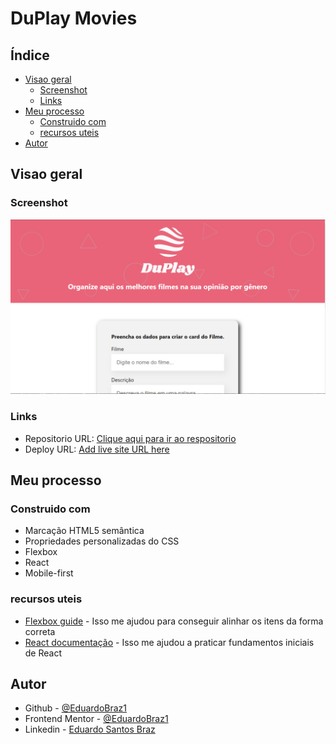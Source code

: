 # DuPlay Movies

## Índice

- [Visao geral](#visao-Geral)
  - [Screenshot](#screenshot)
  - [Links](#links)
- [Meu processo](#meu-processo)
  - [Construido com](#Construido-com)
  - [recursos uteis](#recursos-uteis)
- [Autor](#autor)

## Visao geral

### Screenshot

![](./public/imagens/print.PNG)

### Links

- Repositorio URL: [Clique aqui para ir ao respositorio](https://github.com/EduardoBraz1/DuPlay)
- Deploy URL: [Add live site URL here](https://your-live-site-url.com)

## Meu processo

### Construido com

- Marcação HTML5 semântica
- Propriedades personalizadas do CSS
- Flexbox
- React
- Mobile-first

### recursos uteis

- [Flexbox guide](https://css-tricks.com/wp-content/uploads/2022/02/css-flexbox-poster.png) - Isso me ajudou para conseguir alinhar os itens da forma correta
- [React documentação](https://pt-br.reactjs.org/) - Isso me ajudou a praticar fundamentos iniciais de React

## Autor

- Github - [@EduardoBraz1](https://github.com/EduardoBraz1)
- Frontend Mentor - [@EduardoBraz1](https://www.frontendmentor.io/profile/EduardoBraz1)
- Linkedin - [Eduardo Santos Braz](https://www.linkedin.com/in/eduardo-s-8b0210161/)
